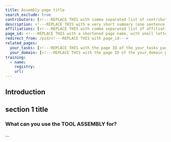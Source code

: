 ```yaml
---
title: Assembly page title
search_exclude: true
contributors: [<!---REPLACE THIS with comma separated list of contributors--->] 
description: <!---REPLACE THIS with a very short summary (one sentence) this should include if there are limitiations for the audience--->
affiliations: [<!---REPLACE THIS with comma separated list of affiliations. Countries use the ISO 3166-1-alpha-2 notation, other affiliations must be present in the affiliations.yaml in the _data directory in order to work--->]
page_id: <!---REPLACE THIS with a shortened page name, with small letters and spaces, or an acronym in capital and small letters--->
redirect_from: /pid/<!---REPLACE THIS with page_id--->
related_pages: 
  your_tasks: [<!---REPLACE THIS with the page ID of the your_tasks pages that you want to list here as related pages--->]
  your_domain: [<!---REPLACE THIS with the page ID of the your_domain pages that you want to list here as related pages--->]
training:
  - name:
    registry:
    url:
---
```


<!--- Tool Assembly pages should detail a particular data management tool assembly which covers one more life cycle stages from an infrastructural or domain perspective. For an example for an infrastructural example, please see: https://github.com/elixir-europe/rdmkit/blob/master/pages/tool_assembly/nels_assembly.md 
In the event that you describe a domain specific tool assembly and no adequate Domain page exists, consider first contributing to create one or raising a GitHub issue.  --->

## Introduction 

<!--- In this section you should provide a brief overview of the tool assembly, mentioning and putting into context the challenges that are particularly solved by the tool assembly and define potential users  --->


## section 1 title
 
### What can you use the TOOL ASSEMBLY for?
<!--- Sections within Tool Assembly pages (aside from "Introduction" at the start and "Relevant tools and resources " at the end) should be used to describe the potential usage of the tool and the tool assembly --->


<!--- ## Section 2 Title --->
<!--- Add more sections as needed. --->
...


